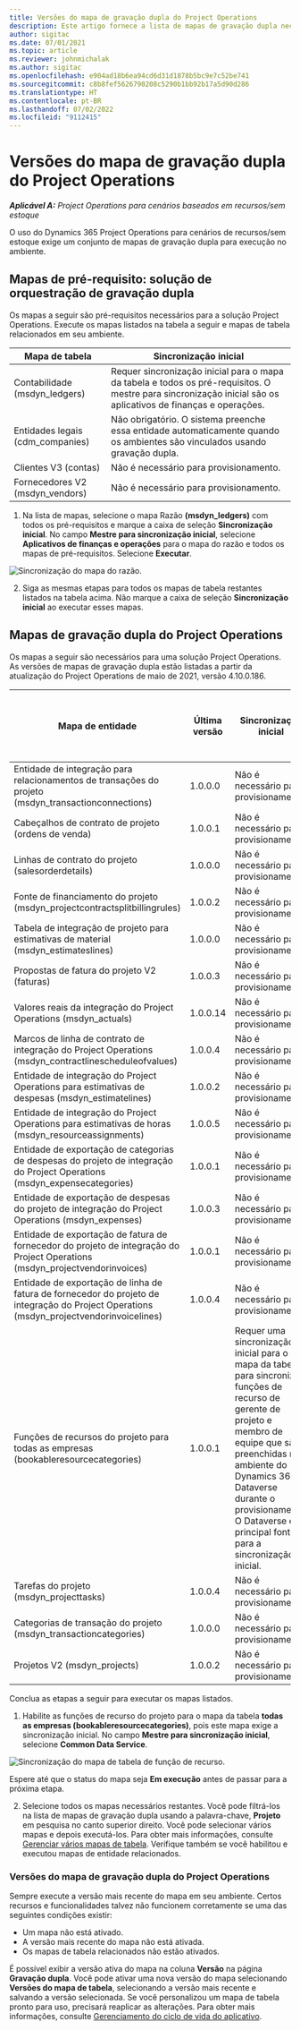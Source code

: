 ```yaml
---
title: Versões do mapa de gravação dupla do Project Operations
description: Este artigo fornece a lista de mapas de gravação dupla necessários para o Dynamics 365 Project Operations.
author: sigitac
ms.date: 07/01/2021
ms.topic: article
ms.reviewer: johnmichalak
ms.author: sigitac
ms.openlocfilehash: e904ad18b6ea94cd6d31d1878b5bc9e7c52be741
ms.sourcegitcommit: c8b8fef5626790208c5290b1bb92b17a5d90d286
ms.translationtype: HT
ms.contentlocale: pt-BR
ms.lasthandoff: 07/02/2022
ms.locfileid: "9112415"
---
```

# <a name="project-operations-dual-write-map-versions"></a>Versões do mapa de gravação dupla do Project Operations

_**Aplicável A:** Project Operations para cenários baseados em recursos/sem estoque_

O uso do Dynamics 365 Project Operations para cenários de recursos/sem estoque exige um conjunto de mapas de gravação dupla para execução no ambiente. 

## <a name="prerequisite-maps-dual-write-orchestration-solution"></a>Mapas de pré-requisito: solução de orquestração de gravação dupla

Os mapas a seguir são pré-requisitos necessários para a solução Project Operations. Execute os mapas listados na tabela a seguir e mapas de tabela relacionados em seu ambiente.

| Mapa de tabela | Sincronização inicial |
| --- | --- |
| Contabilidade (msdyn_ledgers) | Requer sincronização inicial para o mapa da tabela e todos os pré-requisitos. O mestre para sincronização inicial são os aplicativos de finanças e operações. |
| Entidades legais (cdm_companies) | Não obrigatório. O sistema preenche essa entidade automaticamente quando os ambientes são vinculados usando gravação dupla. |
| Clientes V3 (contas) | Não é necessário para provisionamento. |
| Fornecedores V2 (msdyn_vendors) | Não é necessário para provisionamento. |

1. Na lista de mapas, selecione o mapa Razão **(msdyn\_ledgers)** com todos os pré-requisitos e marque a caixa de seleção **Sincronização inicial**. No campo **Mestre para sincronização inicial**, selecione **Aplicativos de finanças e operações** para o mapa do razão e todos os mapas de pré-requisitos. Selecione **Executar**.

![Sincronização do mapa do razão.](media/DW6.png)

2. Siga as mesmas etapas para todos os mapas de tabela restantes listados na tabela acima. Não marque a caixa de seleção **Sincronização inicial** ao executar esses mapas.

## <a name="project-operations-dual-write-maps"></a>Mapas de gravação dupla do Project Operations

Os mapas a seguir são necessários para uma solução Project Operations. As versões de mapas de gravação dupla estão listadas a partir da atualização do Project Operations de maio de 2021, versão 4.10.0.186.

| Mapa de entidade | Última versão | Sincronização inicial | Versão obrigatória do Dynamics 365 Finance |
| --- | --- | --- | --- |
| Entidade de integração para relacionamentos de transações do projeto (msdyn\_transactionconnections) | 1.0.0.0 | Não é necessário para provisionamento. ||
| Cabeçalhos de contrato de projeto (ordens de venda) | 1.0.0.1 | Não é necessário para provisionamento. ||
| Linhas de contrato do projeto (salesorderdetails) | 1.0.0.0 | Não é necessário para provisionamento. ||
| Fonte de financiamento do projeto (msdyn_projectcontractsplitbillingrules) | 1.0.0.2 | Não é necessário para provisionamento. ||
| Tabela de integração de projeto para estimativas de material (msdyn\_estimateslines) | 1.0.0.0 | Não é necessário para provisionamento. ||
| Propostas de fatura do projeto V2 (faturas) | 1.0.0.3 | Não é necessário para provisionamento. ||
| Valores reais da integração do Project Operations (msdyn_actuals) | 1.0.0.14 | Não é necessário para provisionamento. ||
| Marcos de linha de contrato de integração do Project Operations (msdyn_contractlinescheduleofvalues) | 1.0.0.4 | Não é necessário para provisionamento. ||
| Entidade de integração do Project Operations para estimativas de despesas (msdyn_estimatelines) | 1.0.0.2 | Não é necessário para provisionamento. ||
| Entidade de integração do Project Operations para estimativas de horas (msdyn_resourceassignments) | 1.0.0.5 | Não é necessário para provisionamento. ||
| Entidade de exportação de categorias de despesas do projeto de integração do Project Operations (msdyn_expensecategories) | 1.0.0.1 | Não é necessário para provisionamento. ||
| Entidade de exportação de despesas do projeto de integração do Project Operations (msdyn_expenses) | 1.0.0.3 | Não é necessário para provisionamento. ||
| Entidade de exportação de fatura de fornecedor do projeto de integração do Project Operations (msdyn_projectvendorinvoices) | 1.0.0.1 | Não é necessário para provisionamento. |10.0.26 ou posterior|
| Entidade de exportação de linha de fatura de fornecedor do projeto de integração do Project Operations (msdyn_projectvendorinvoicelines) | 1.0.0.4 | Não é necessário para provisionamento. | 10.0.26 ou posterior |
| Funções de recursos do projeto para todas as empresas (bookableresourcecategories) | 1.0.0.1 | Requer uma sincronização inicial para o mapa da tabela para sincronizar funções de recurso de gerente de projeto e membro de equipe que são preenchidas no ambiente do Dynamics 365 Dataverse durante o provisionamento. O Dataverse é a principal fonte para a sincronização inicial. ||
| Tarefas do projeto (msdyn_projecttasks) | 1.0.0.4 | Não é necessário para provisionamento. ||
| Categorias de transação do projeto (msdyn_transactioncategories) | 1.0.0.0 | Não é necessário para provisionamento. ||
| Projetos V2 (msdyn_projects) | 1.0.0.2 | Não é necessário para provisionamento. ||

Conclua as etapas a seguir para executar os mapas listados.

1. Habilite as funções de recurso do projeto para o mapa da tabela **todas as empresas (bookableresourcecategories)**, pois este mapa exige a sincronização inicial. No campo **Mestre para sincronização inicial**, selecione **Common Data Service**. 

 ![Sincronização do mapa de tabela de função de recurso.](media/6ResourceInitialSync.jpg)

 Espere até que o status do mapa seja **Em execução** antes de passar para a próxima etapa.

2. Selecione todos os mapas necessários restantes. Você pode filtrá-los na lista de mapas de gravação dupla usando a palavra-chave, **Projeto** em pesquisa no canto superior direito. Você pode selecionar vários mapas e depois executá-los. Para obter mais informações, consulte [Gerenciar vários mapas de tabela](/dynamics365/fin-ops-core/dev-itpro/data-entities/dual-write/multiple-entity-maps). Verifique também se você habilitou e executou mapas de entidade relacionados.

### <a name="project-operations-dual-write-map-versions"></a>Versões do mapa de gravação dupla do Project Operations

Sempre execute a versão mais recente do mapa em seu ambiente. Certos recursos e funcionalidades talvez não funcionem corretamente se uma das seguintes condições existir:

- Um mapa não está ativado.
- A versão mais recente do mapa não está ativada. 
- Os mapas de tabela relacionados não estão ativados.

É possível exibir a versão ativa do mapa na coluna **Versão** na página **Gravação dupla**. Você pode ativar uma nova versão do mapa selecionando **Versões do mapa de tabela**, selecionando a versão mais recente e salvando a versão selecionada. Se você personalizou um mapa de tabela pronto para uso, precisará reaplicar as alterações. Para obter mais informações, consulte [Gerenciamento do ciclo de vida do aplicativo](/dynamics365/fin-ops-core/dev-itpro/data-entities/dual-write/app-lifecycle-management).
